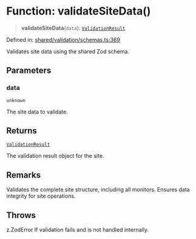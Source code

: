 # Function: validateSiteData()

> **validateSiteData**(`data`): [`ValidationResult`](../interfaces/ValidationResult.md)

Defined in: [shared/validation/schemas.ts:369](https://github.com/Nick2bad4u/Uptime-Watcher/blob/8a1973382d5fe14c52996ecda381894eb7ecd4a6/shared/validation/schemas.ts#L369)

Validates site data using the shared Zod schema.

## Parameters

### data

`unknown`

The site data to validate.

## Returns

[`ValidationResult`](../interfaces/ValidationResult.md)

The validation result object for the site.

## Remarks

Validates the complete site structure, including all monitors.
Ensures data integrity for site operations.

## Throws

z.ZodError If validation fails and is not handled internally.
